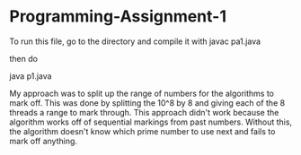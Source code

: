 # Programming-Assignment-1
To run this file, go to the directory and compile it with
javac pa1.java

then do

java p1.java



My approach was to split up the range of numbers for the algorithms to mark off. This was done by splitting the 10^8 by 8 and giving each of the 8 threads a range to mark through. This approach didn't work because the algorithm works off of sequential markings from past numbers. Without this, the algorithm doesn't know which prime number to use next and fails to mark off anything.
